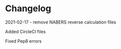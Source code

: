 # Changelog

2021-02-17 - remove NABERS reverse calculation files

Added CircleCI files

Fixed Pep8 errors
